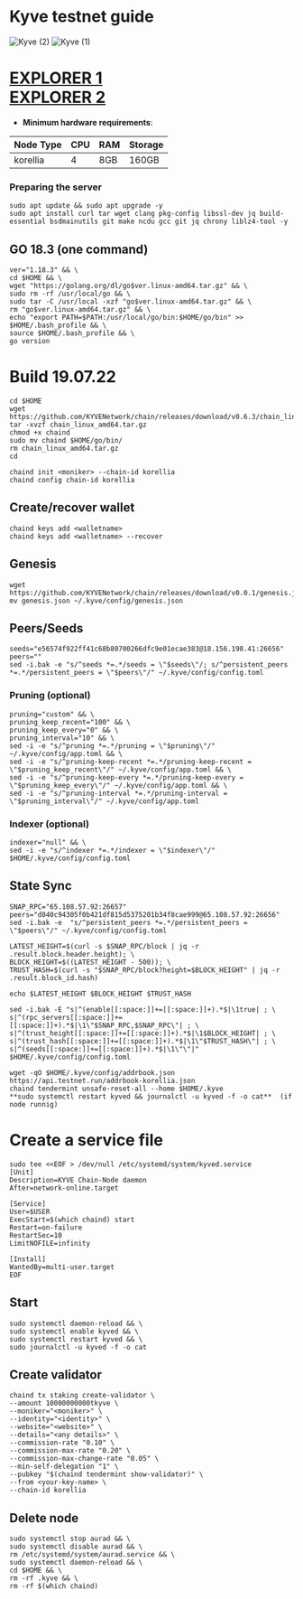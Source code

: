 # Kyve testnet guide
![Kyve (2)](https://user-images.githubusercontent.com/44331529/180600823-b7f4a17d-c213-49b5-a1b9-cbe2e3b630e2.png)
![Kyve (1)](https://user-images.githubusercontent.com/44331529/180600827-c8beffd5-dcb3-4ded-a9d6-8f9aa6c0859f.png)


[EXPLORER 1](https://explorer.kyve.network/korellia/staking) \
[EXPLORER 2](https://kyve.explorers.guru/validators)
=
- **Minimum hardware requirements**:

| Node Type |CPU | RAM  | Storage  | 
|-----------|----|------|----------|
| korellia  |   4| 8GB  | 160GB    |

### Preparing the server

    sudo apt update && sudo apt upgrade -y
    sudo apt install curl tar wget clang pkg-config libssl-dev jq build-essential bsdmainutils git make ncdu gcc git jq chrony liblz4-tool -y

## GO 18.3 (one command)

    ver="1.18.3" && \
    cd $HOME && \
    wget "https://golang.org/dl/go$ver.linux-amd64.tar.gz" && \
    sudo rm -rf /usr/local/go && \
    sudo tar -C /usr/local -xzf "go$ver.linux-amd64.tar.gz" && \
    rm "go$ver.linux-amd64.tar.gz" && \
    echo "export PATH=$PATH:/usr/local/go/bin:$HOME/go/bin" >> $HOME/.bash_profile && \
    source $HOME/.bash_profile && \
    go version

# Build 19.07.22

    cd $HOME
    wget https://github.com/KYVENetwork/chain/releases/download/v0.6.3/chain_linux_amd64.tar.gz
    tar -xvzf chain_linux_amd64.tar.gz
    chmod +x chaind
    sudo mv chaind $HOME/go/bin/
    rm chain_linux_amd64.tar.gz
    cd
    
    chaind init <moniker> --chain-id korellia
    chaind config chain-id korellia

## Create/recover wallet

    chaind keys add <walletname>
    chaind keys add <walletname> --recover

## Genesis

    wget https://github.com/KYVENetwork/chain/releases/download/v0.0.1/genesis.json
    mv genesis.json ~/.kyve/config/genesis.json


## Peers/Seeds

    seeds="e56574f922ff41c68b80700266dfc9e01ecae383@18.156.198.41:26656"
    peers=""
    sed -i.bak -e "s/^seeds *=.*/seeds = \"$seeds\"/; s/^persistent_peers *=.*/persistent_peers = \"$peers\"/" ~/.kyve/config/config.toml

### Pruning (optional)

    pruning="custom" && \
    pruning_keep_recent="100" && \
    pruning_keep_every="0" && \
    pruning_interval="10" && \
    sed -i -e "s/^pruning *=.*/pruning = \"$pruning\"/" ~/.kyve/config/app.toml && \
    sed -i -e "s/^pruning-keep-recent *=.*/pruning-keep-recent = \"$pruning_keep_recent\"/" ~/.kyve/config/app.toml && \
    sed -i -e "s/^pruning-keep-every *=.*/pruning-keep-every = \"$pruning_keep_every\"/" ~/.kyve/config/app.toml && \
    sed -i -e "s/^pruning-interval *=.*/pruning-interval = \"$pruning_interval\"/" ~/.kyve/config/app.toml

### Indexer (optional)

    indexer="null" && \
    sed -i -e "s/^indexer *=.*/indexer = \"$indexer\"/" $HOME/.kyve/config/config.toml

## State Sync

	SNAP_RPC="65.108.57.92:26657"
	peers="d040c94305f0b421df815d5375201b34f8cae999@65.108.57.92:26656"
	sed -i.bak -e  "s/^persistent_peers *=.*/persistent_peers = \"$peers\"/" ~/.kyve/config/config.toml

	LATEST_HEIGHT=$(curl -s $SNAP_RPC/block | jq -r .result.block.header.height); \
	BLOCK_HEIGHT=$((LATEST_HEIGHT - 500)); \
	TRUST_HASH=$(curl -s "$SNAP_RPC/block?height=$BLOCK_HEIGHT" | jq -r .result.block_id.hash)

	echo $LATEST_HEIGHT $BLOCK_HEIGHT $TRUST_HASH

	sed -i.bak -E "s|^(enable[[:space:]]+=[[:space:]]+).*$|\1true| ; \
	s|^(rpc_servers[[:space:]]+=[[:space:]]+).*$|\1\"$SNAP_RPC,$SNAP_RPC\"| ; \
	s|^(trust_height[[:space:]]+=[[:space:]]+).*$|\1$BLOCK_HEIGHT| ; \
	s|^(trust_hash[[:space:]]+=[[:space:]]+).*$|\1\"$TRUST_HASH\"| ; \
	s|^(seeds[[:space:]]+=[[:space:]]+).*$|\1\"\"|" $HOME/.kyve/config/config.toml

	wget -qO $HOME/.kyve/config/addrbook.json https://api.testnet.run/addrbook-korellia.json
	chaind tendermint unsafe-reset-all --home $HOME/.kyve
	**sudo systemctl restart kyved && journalctl -u kyved -f -o cat**  (if node runnig)


# Create a service file

	sudo tee <<EOF > /dev/null /etc/systemd/system/kyved.service
	[Unit]
	Description=KYVE Chain-Node daemon
	After=network-online.target

	[Service]
	User=$USER
	ExecStart=$(which chaind) start
	Restart=on-failure
	RestartSec=10
	LimitNOFILE=infinity

	[Install]
	WantedBy=multi-user.target
	EOF

## Start

    sudo systemctl daemon-reload && \ 
    sudo systemctl enable kyved && \
    sudo systemctl restart kyved && \
    sudo journalctl -u kyved -f -o cat

## Create validator


	chaind tx staking create-validator \
	--amount 10000000000tkyve \
	--moniker="<moniker>" \
	--identity="<identity>" \
	--website="<website>" \
	--details="<any details>" \
	--commission-rate "0.10" \
	--commission-max-rate "0.20" \
	--commission-max-change-rate "0.05" \
	--min-self-delegation "1" \
	--pubkey "$(chaind tendermint show-validator)" \
	--from <your-key-name> \
	--chain-id korellia


## Delete node
    sudo systemctl stop aurad && \
    sudo systemctl disable aurad && \
    rm /etc/systemd/system/aurad.service && \
    sudo systemctl daemon-reload && \
    cd $HOME && \
    rm -rf .kyve && \
    rm -rf $(which chaind)


